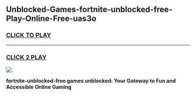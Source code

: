 
## Unblocked-Games-fortnite-unblocked-free-Play-Online-Free-uas3o
<h3>
<a href="https://premium76.site?title=fortnite-unblocked-free&ref=26A">CLICK TO PLAY</a></h3>
<hr>

<h3>
<a href="https://premium76.site?title=fortnite-unblocked-free&ref=26A">CLICK 2 PLAY</a>
  
</h3>

<a href="https://premium76.site?title=fortnite-unblocked-free&ref=26A"><img src="https://clearcache.store/games.png"></a>


**fortnite-unblocked-free games unblocked: Your Gateway to Fun and Accessible Online Gaming**
